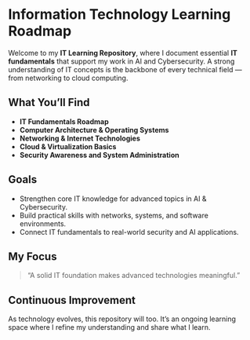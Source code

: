 #  Information Technology Learning Roadmap
Welcome to my **IT Learning Repository**, where I document essential **IT fundamentals** that support my work in AI and Cybersecurity.
A strong understanding of IT concepts is the backbone of every technical field — from networking to cloud computing.
##  What You’ll Find

*  **IT Fundamentals Roadmap**
*  **Computer Architecture & Operating Systems**
*  **Networking & Internet Technologies**
*  **Cloud & Virtualization Basics**
*  **Security Awareness and System Administration**

##  Goals
* Strengthen core IT knowledge for advanced topics in AI & Cybersecurity.
* Build practical skills with networks, systems, and software environments.
* Connect IT fundamentals to real-world security and AI applications.
  
## My Focus

> “A solid IT foundation makes advanced technologies meaningful.”

## Continuous Improvement

As technology evolves, this repository will too.
It’s an ongoing learning space where I refine my understanding and share what I learn.


